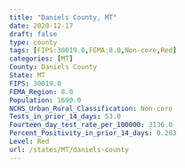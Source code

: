 ```yaml
---
title: "Daniels County, MT"
date: 2020-12-17
draft: false
type: county
tags: [FIPS:30019.0,FEMA:8.0,Non-core,Red]
categories: [MT]
County: Daniels County
State: MT
FIPS: 30019.0
FEMA_Region: 8.0
Population: 1690.0
NCHS_Urban_Rural_Classification: Non-core
Tests_in_prior_14_days: 53.0
Fourteen_day_test_rate_per_100000: 3136.0
Percent_Positivity_in_prior_14_days: 0.283
Level: Red
url: /states/MT/daniels-county
---
```




